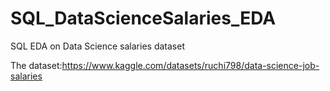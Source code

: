 # SQL_DataScienceSalaries_EDA
SQL EDA on Data Science salaries dataset 

The dataset:https://www.kaggle.com/datasets/ruchi798/data-science-job-salaries
